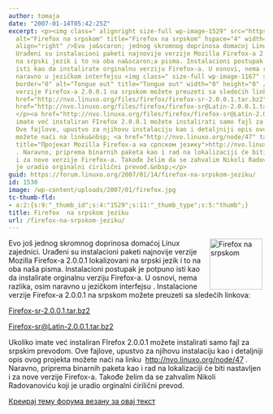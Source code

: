 ```yaml
---
author: tomaja
date: "2007-01-14T05:42:25Z"
excerpt: <p><img class=" alignright size-full wp-image-1529" src="https://linuxo.org/wp-content/uploads/2007/01/firefox.jpg"
  alt="Firefox na srpskom" title="Firefox na srpskom" hspace="4" width="104" height="100"
  align="right" />Evo jo&scaron; jednog skromnog doprinosa domaćoj Linux zajednici.
  Urađeni su instalacioni paketi najnovije verzije Mozilla Firefox-a 2.0.0.1 lokalizovani
  na srpski jezik i to na oba na&scaron;a pisma. Instalacioni postupak je potpuno
  isti kao da instalirate orginalnu verziju Firefox-a. U osnovi, nema razlika, osim
  naravno u jezičkom interfejsu <img class=" size-full wp-image-1167" src="https://linuxo.org/wp-content/uploads/2006/06/smiley-tongue-out.gif"
  border="0" alt="Tongue out" title="Tongue out" width="0" height="0" />. Instalacione
  verzije Firefox-a 2.0.0.1 na srpskom možete preuzeti sa sledećih linkova:</p><p><a
  href="http://nvo.linuxo.org/files/firefox/firefox-sr-2.0.0.1.tar.bz2"> Firefox-sr-2.0.0.1.tar.bz2</a></p><p><a
  href="http://nvo.linuxo.org/files/firefox/firefox-sr@Latin-2.0.0.1.tar.bz2">Firefox-sr@Latin-2.0.0.1.tar.bz2</a>
  </p><a href="http://nvo.linuxo.org/files/firefox/firefox-sr@Latin-2.0.0.1.tar.bz2"></a><p>Ukoliko
  imate već instaliran FIrefox 2.0.0.1 možete instalirati samo fajl za srpskim prevodom.
  Ove fajlove, upustvo za njihovu instalaciju kao i detaljniji opis ovog projekta
  možete naći na linku&nbsp; <a href="http://nvo.linuxo.org/node/47" target="_blank"
  title="Пројекат Mozilla Firefox-a на српском језику">http://nvo.linuxo.org/node/47</a>
  . Naravno, priprema binarnih paketa kao i rad na lokalizaciji će biti nastavljen
  i za nove verzije Firefox-a. Takođe želim da se zahvalim Nikoli Radovanoviću koji
  je uradio orginalni ćirilični prevod.&nbsp;</p>
guid: https://forum.linuxo.org/2007/01/14/firefox-na-srpskom-jeziku/
id: 1530
image: /wp-content/uploads/2007/01/firefox.jpg
tc-thumb-fld:
- a:2:{s:9:"_thumb_id";s:4:"1529";s:11:"_thumb_type";s:5:"thumb";}
title: Firefox  na srpskom jeziku
url: /firefox-na-srpskom-jeziku/
---
```

<img class=" alignright size-full wp-image-1529" src="https://linuxo.org/wp-content/uploads/2007/01/firefox.jpg" alt="Firefox na srpskom" title="Firefox na srpskom" hspace="4" width="104" height="100" align="right" />Evo jo&scaron; jednog skromnog doprinosa domaćoj Linux zajednici. Urađeni su instalacioni paketi najnovije verzije Mozilla Firefox-a 2.0.0.1 lokalizovani na srpski jezik i to na oba na&scaron;a pisma. Instalacioni postupak je potpuno isti kao da instalirate orginalnu verziju Firefox-a. U osnovi, nema razlika, osim naravno u jezičkom interfejsu<img class=" size-full wp-image-1167" src="https://linuxo.org/wp-content/uploads/2006/06/smiley-tongue-out.gif" border="0" alt="Tongue out" title="Tongue out" width="0" height="0" /> . Instalacione verzije Firefox-a 2.0.0.1 na srpskom možete preuzeti sa sledećih linkova:

 [Firefox-sr-2.0.0.1.tar.bz2](http://nvo.linuxo.org/files/firefox/firefox-sr-2.0.0.1.tar.bz2)

[Firefox-sr@Latin-2.0.0.1.tar.bz2](http://nvo.linuxo.org/files/firefox/firefox-sr@Latin-2.0.0.1.tar.bz2) 

[](http://nvo.linuxo.org/files/firefox/firefox-sr@Latin-2.0.0.1.tar.bz2)

Ukoliko imate već instaliran FIrefox 2.0.0.1 možete instalirati samo fajl za srpskim prevodom. Ove fajlove, upustvo za njihovu instalaciju kao i detaljniji opis ovog projekta možete naći na linku&nbsp; <a href="http://nvo.linuxo.org/node/47" target="_blank" title="Пројекат Mozilla Firefox-a на српском језику">http://nvo.linuxo.org/node/47</a> . Naravno, priprema binarnih paketa kao i rad na lokalizaciji će biti nastavljen i za nove verzije Firefox-a. Takođe želim da se zahvalim Nikoli Radovanoviću koji je uradio orginalni ćirilični prevod.&nbsp;

<!--break-->

[Креирај тему форума везану за овај текст](https://linuxo.org/nova-tema-na-forumu/?se_pid=1530)
